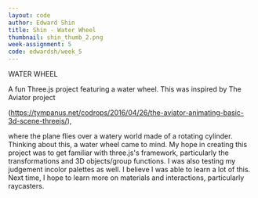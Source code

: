```yaml
---
layout: code
author: Edward Shin
title: Shin - Water Wheel
thumbnail: shin_thumb_2.png
week-assignment: 5
code: edwardsh/week_5
---
```


WATER WHEEL

A fun Three.js project featuring a water wheel. This was inspired by The Aviator project 

(https://tympanus.net/codrops/2016/04/26/the-aviator-animating-basic-3d-scene-threejs/), 

where the plane flies over a watery world made of a rotating cylinder. Thinking about this, a water wheel came to mind.
My hope in creating this project was to get familiar with three.js's framework, particularly the transformations and 
3D objects/group functions. I was also testing my judgement incolor palettes as well. I believe I was able to learn a lot of this.
Next time, I hope to learn more on materials and interactions, particularly raycasters.


